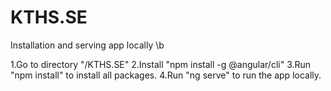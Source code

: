 # KTHS.SE

Installation and serving app locally \b

1.Go to directory "/KTHS.SE"
2.Install "npm install -g @angular/cli"
3.Run "npm install" to install all packages.
4.Run "ng serve" to run the app locally.
